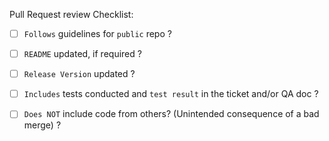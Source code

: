 


Pull Request review Checklist:
 - [ ] `Follows` guidelines for `public` repo ?
 - [ ] `README` updated, if required ?
 - [ ] `Release Version` updated ?
 - [ ] `Includes` tests conducted and `test result` in the ticket and/or QA doc ?
 - [ ] `Does NOT` include code from others?  (Unintended consequence of a bad merge) ?


